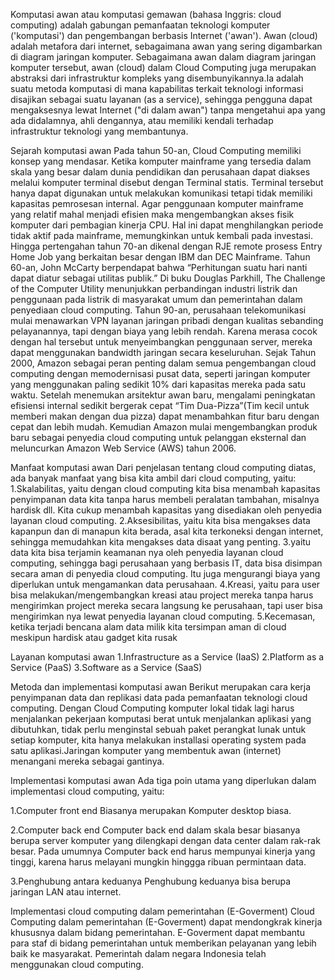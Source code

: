 Komputasi awan atau komputasi gemawan (bahasa Inggris: cloud computing) adalah gabungan pemanfaatan teknologi komputer ('komputasi') dan pengembangan berbasis Internet ('awan'). Awan (cloud) adalah metafora dari internet, sebagaimana awan yang sering digambarkan di diagram jaringan komputer. Sebagaimana awan dalam diagram jaringan komputer tersebut, 
awan (cloud) dalam Cloud Computing juga merupakan abstraksi dari infrastruktur kompleks yang disembunyikannya.Ia adalah suatu metoda komputasi di mana kapabilitas terkait teknologi informasi disajikan sebagai suatu layanan (as a service),
sehingga pengguna dapat mengaksesnya lewat Internet ("di dalam awan") tanpa mengetahui apa yang ada didalamnya, ahli dengannya, atau memiliki kendali terhadap infrastruktur teknologi yang membantunya.

Sejarah komputasi awan
Pada tahun 50-an, Cloud Computing memiliki konsep yang mendasar. Ketika komputer mainframe yang tersedia dalam skala yang besar dalam dunia pendidikan dan perusahaan dapat diakses melalui komputer terminal disebut dengan Terminal statis.
Terminal tersebut hanya dapat digunakan untuk melakukan komunikasi tetapi tidak memiliki kapasitas pemrosesan internal. Agar penggunaan komputer mainframe yang relatif mahal menjadi efisien maka mengembangkan akses fisik komputer dari pembagian kinerja CPU.
Hal ini dapat menghilangkan periode tidak aktif pada mainframe, memungkinkan untuk kembali pada investasi. Hingga pertengahan tahun 70-an dikenal dengan RJE remote prosess Entry Home Job yang berkaitan besar dengan IBM dan DEC Mainframe.
Tahun 60-an, John McCarty berpendapat bahwa “Perhitungan suatu hari nanti dapat diatur sebagai utilitas publik.” Di buku Douglas Parkhill, The Challenge of the Computer Utility menunjukkan perbandingan industri listrik dan penggunaan pada listrik 
di masyarakat umum dan pemerintahan dalam penyediaan cloud computing.
Tahun 90-an, perusahaan telekomunikasi mulai menawarkan VPN layanan jaringan pribadi dengan kualitas sebanding pelayanannya, tapi dengan biaya yang lebih rendah. 
Karena merasa cocok dengan hal tersebut untuk menyeimbangkan penggunaan server, mereka dapat menggunakan bandwidth jaringan secara keseluruhan.
Sejak Tahun 2000, Amazon sebagai peran penting dalam semua pengembangan cloud computing dengan memodernisasi pusat data, seperti jaringan komputer yang menggunakan paling sedikit 10% dari kapasitas mereka pada satu waktu. 
Setelah menemukan arsitektur awan baru, mengalami peningkatan efisiensi internal sedikit bergerak cepat “Tim Dua-Pizza”(Tim kecil untuk memberi makan dengan dua pizza) dapat menambahkan fitur baru dengan cepat dan lebih mudah.
Kemudian Amazon mulai mengembangkan produk baru sebagai penyedia cloud computing untuk pelanggan eksternal dan meluncurkan Amazon Web Service (AWS) tahun 2006.

Manfaat komputasi awan
Dari penjelasan tentang cloud computing diatas, ada banyak manfaat yang bisa kita ambil dari cloud computing, yaitu:
1.Skalabilitas, yaitu dengan cloud computing kita bisa menambah kapasitas penyimpanan data kita tanpa harus membeli peralatan tambahan, misalnya hardisk dll. Kita cukup menambah kapasitas yang disediakan oleh penyedia layanan cloud computing.
2.Aksesibilitas, yaitu kita bisa mengakses data kapanpun dan di manapun kita berada, asal kita terkoneksi dengan internet, sehingga memudahkan kita mengakses data disaat yang penting.
3.yaitu data kita bisa terjamin keamanan nya oleh penyedia layanan cloud computing, sehingga bagi perusahaan yang berbasis IT, data bisa disimpan secara aman di penyedia cloud computing. Itu juga mengurangi biaya yang diperlukan untuk mengamankan data perusahaan.
4.Kreasi, yaitu para user bisa melakukan/mengembangkan kreasi atau project mereka tanpa harus mengirimkan project mereka secara langsung ke perusahaan, tapi user bisa mengirimkan nya lewat penyedia layanan cloud computing.
5.Kecemasan, ketika terjadi bencana alam data milik kita tersimpan aman di cloud meskipun hardisk atau gadget kita rusak

Layanan komputasi awan
1.Infrastructure as a Service (IaaS)
2.Platform as a Service (PaaS)
3.Software as a Service (SaaS)

Metoda dan implementasi komputasi awan
Berikut merupakan cara kerja penyimpanan data dan replikasi data pada pemanfaatan teknologi cloud computing. Dengan Cloud Computing komputer lokal tidak lagi harus menjalankan pekerjaan komputasi berat untuk menjalankan aplikasi yang dibutuhkan,
tidak perlu menginstal sebuah paket perangkat lunak untuk setiap komputer, kita hanya melakukan installasi operating system pada satu aplikasi.Jaringan komputer yang membentuk awan (internet) menangani mereka sebagai gantinya.

Implementasi komputasi awan
Ada tiga poin utama yang diperlukan dalam implementasi cloud computing, yaitu:

1.Computer front end
Biasanya merupakan Komputer desktop biasa.

2.Computer back end
Computer back end dalam skala besar biasanya berupa server komputer yang dilengkapi dengan data center dalam rak-rak besar. 
Pada umumnya Computer back end harus mempunyai kinerja yang tinggi, karena harus melayani mungkin hinggga ribuan permintaan data.

3.Penghubung antara keduanya
Penghubung keduanya bisa berupa jaringan LAN atau internet.

Implementasi cloud computing dalam pemerintahan (E-Goverment)
Cloud Computing dalam pemerintahan (E-Goverment) dapat mendongkrak kinerja khususnya dalam bidang pemerintahan. 
E-Goverment dapat membantu para staf di bidang pemerintahan untuk memberikan pelayanan yang lebih baik ke masyarakat. 
Pemerintah dalam negara Indonesia telah menggunakan cloud computing.

